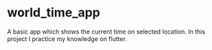 # world_time_app
A basic app which shows the current time on selected location. In this project I practice my knowledge on flutter.
